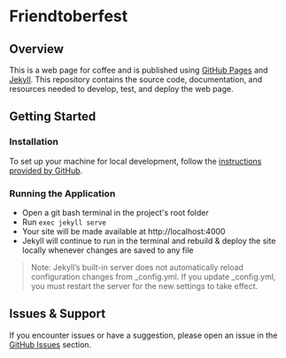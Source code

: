 # Friendtoberfest

## Overview

This is a web page for coffee and is published using [GitHub Pages](https://docs.github.com/en/pages) and [Jekyll](https://jekyllrb.com/). This repository contains the source code, documentation, and resources needed to develop, test, and deploy the web page.

## Getting Started

### Installation

To set up your machine for local development, follow the [instructions provided by GitHub](https://docs.github.com/en/pages/setting-up-a-github-pages-site-with-jekyll/testing-your-github-pages-site-locally-with-jekyll).

### Running the Application

- Open a git bash terminal in the project's root folder
- Run `exec jekyll serve`
- Your site will be made available at http://localhost:4000
- Jekyll will continue to run in the terminal and rebuild & deploy the site locally whenever changes are saved to any file

> Note: Jekyll’s built-in server does not automatically reload configuration changes from _config.yml. If you update _config.yml, you must restart the server for the new settings to take effect. 

## Issues & Support

If you encounter issues or have a suggestion, please open an issue in the [GitHub Issues](https://github.com/cmilius/friendtoberfest/issues) section.
